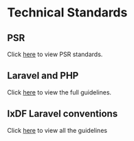 # Technical Standards

## PSR

Click [here](psr/README.md) to view PSR standards.

## Laravel and PHP

Click [here](https://spatie.be/guidelines/laravel-php) to view the full guidelines.

## IxDF Laravel conventions

Click [here](https://handbook.interaction-design.org/library/backend/conventions--laravel.html) to view all the guidelines
